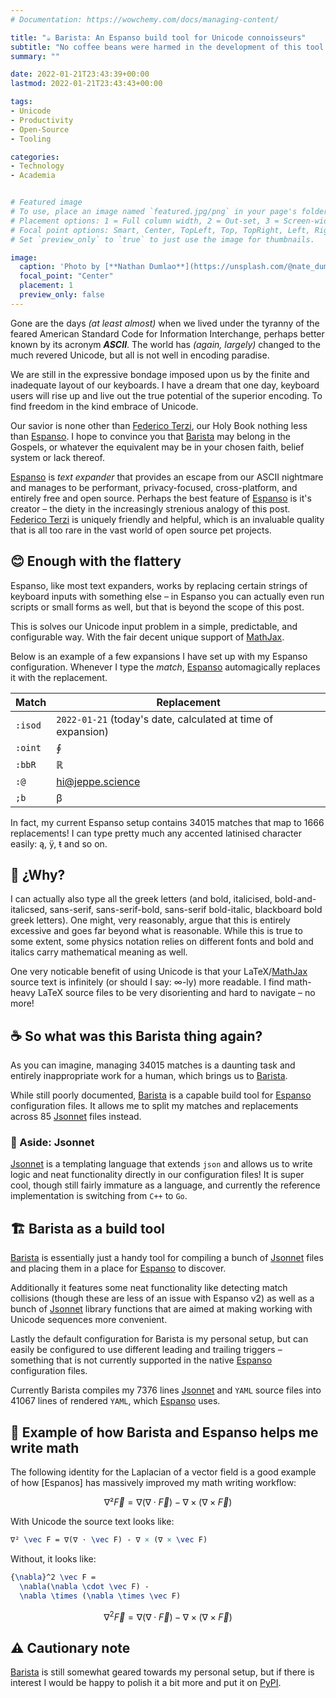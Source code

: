 ```yaml
---
# Documentation: https://wowchemy.com/docs/managing-content/

title: "☕ Barista: An Espanso build tool for Unicode connoisseurs"
subtitle: "No coffee beans were harmed in the development of this tool."
summary: ""

date: 2022-01-21T23:43:39+00:00
lastmod: 2022-01-21T23:43:43+00:00

tags:
- Unicode
- Productivity
- Open-Source
- Tooling

categories:
- Technology
- Academia


# Featured image
# To use, place an image named `featured.jpg/png` in your page's folder.
# Placement options: 1 = Full column width, 2 = Out-set, 3 = Screen-width
# Focal point options: Smart, Center, TopLeft, Top, TopRight, Left, Right, BottomLeft, Bottom, BottomRight
# Set `preview_only` to `true` to just use the image for thumbnails.

image:
  caption: 'Photo by [**Nathan Dumlao**](https://unsplash.com/@nate_dumlao)'
  focal_point: "Center"
  placement: 1
  preview_only: false
---
```


Gone are the days _(at least almost)_ when we lived under the tyranny of the feared
American Standard Code for Information Interchange, perhaps better known by its acronym ___ASCII___.
The world has _(again, largely)_ changed to the much revered Unicode,
but all is not well in encoding paradise.

We are still in the expressive bondage imposed upon us by the finite and inadequate layout of
our keyboards. I have a dream that one day, keyboard users will rise up and
live out the true potential of the superior encoding. To find freedom in the kind embrace of Unicode.

Our savior is none other than [Federico Terzi], our Holy Book nothing less than [Espanso].
I hope to convince you that [Barista] may belong in the Gospels,
or whatever the equivalent may be in your chosen faith, belief system or lack thereof. 

[Espanso] is _text expander_ that provides an escape from our ASCII nightmare and manages
to be performant, privacy-focused, cross-platform, and entirely free and open source.
Perhaps the best feature of [Espanso] is it's creator – the diety in the increasingly strenious
analogy of this post. [Federico Terzi] is uniquely friendly and helpful, which is an invaluable
quality that is all too rare in the vast world of open source pet projects.

## 😊 Enough with the flattery

Espanso, like most text expanders, works by replacing certain strings of keyboard
inputs with something else – in Espanso you can actually even run scripts or small forms as well,
but that is beyond the scope of this post.

This is solves our Unicode input problem in a simple, predictable, and configurable way.
With the fair decent unique support of [MathJax].

Below is an example of a few expansions I have set up with my Espanso configuration.
Whenever I type the _match_, [Espanso] automagically replaces it with the replacement.

| Match    | Replacement                                                  |
| -------- | ------------------------------------------------------------ |
| `:isod ` | `2022-01-21` (today's date, calculated at time of expansion) |
| `:oint ` | ∮                                                            |
| `:bbR `  | ℝ                                                            |
| `:@ `    | hi@jeppe.science                                             |
| `;b `    | β                                             |

In fact, my current Espanso setup contains 34015 matches that map to 1666 replacements!
I can type pretty much any accented latinised character easily: ą, ÿ, ŧ and so on.

## 🤔 ¿Why?

I can actually also type all the greek letters (and bold, italicised, bold-and-italicsed, sans-serif, sans-serif-bold, sans-serif bold-italic, blackboard bold greek letters).
One might, very reasonably, argue that this is entirely excessive and goes far beyond what is reasonable.
While this is true to some extent, some physics notation relies on different fonts and bold and italics carry mathematical meaning as well.

One very noticable benefit of using Unicode is that your LaTeX/[MathJax]
source text is infinitely (or should I say: ∞-ly) more readable.
I find math-heavy LaTeX source files to be very disorienting and hard to navigate – no more!

## ☕ So what was this Barista thing again?

As you can imagine, managing 34015 matches is a daunting task and entirely
inappropriate work for a human, which brings us to [Barista].

While still poorly documented, [Barista] is a capable build tool for [Espanso]
configuration files. It allows me to split my matches and replacements across
85 [Jsonnet] files instead.

### 🎺 Aside: Jsonnet

[Jsonnet] is a templating language that extends `json` and allows us to
write logic and neat functionality directly in our configuration files!
It is super cool, though still fairly immature as a language, and currently
the reference implementation is switching from `C++` to `Go`.

## 🏗 Barista as a build tool

[Barista] is essentially just a handy tool for compiling a bunch of [Jsonnet] files
and placing them in a place for [Espanso] to discover.

Additionally it features some neat functionality like detecting match collisions
(though these are less of an issue with Espanso v2) as well as
a bunch of [Jsonnet] library functions that are aimed at making working with
Unicode sequences more convenient.

Lastly the default configuration for Barista is my personal setup,
but can easily be configured to use different leading and trailing triggers –
something that is not currently supported in the native [Espanso] configuration files.

Currently Barista compiles my 7376 lines [Jsonnet] and `YAML` source files into 41067 lines of rendered `YAML`,
which [Espanso] uses.

## 💃 Example of how Barista and Espanso helps me write math

The following identity for the Laplacian of a vector field is a good example of
how [Espanos] has massively improved my math writing workflow:

$$
∇² \vec F = ∇(∇ ⋅ \vec F) - ∇ × (∇ × \vec F)
$$

With Unicode the source text looks like:

```latex
∇² \vec F = ∇(∇ ⋅ \vec F) - ∇ × (∇ × \vec F)
```

Without, it looks like:

```latex
{\nabla}^2 \vec F =
  \nabla(\nabla \cdot \vec F) -
  \nabla \times (\nabla \times \vec F)
```

$$
{\nabla}^2 \vec F =
  \nabla(\nabla \cdot \vec F) -
  \nabla \times (\nabla \times \vec F)
$$

## ⚠ Cautionary note

[Barista] is still somewhat geared towards my personal setup, but if there is
interest I would be happy to polish it a bit more and put it on [PyPI].

[Federico Terzi]: https://federicoterzi.com/
[Espanso]: https://espanso.org/
[MathJax]: https://www.mathjax.org/
[Barista]: https://github.com/JeppeKlitgaard/barista
[Jsonnet]: https://jsonnet.org/
[PyPI]: https://pypi.org/
